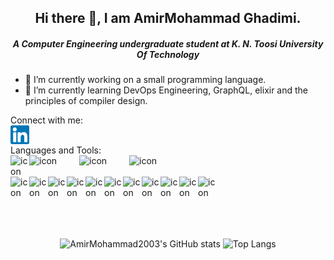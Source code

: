 <div align="center">
  <h2>Hi there 👋, I am AmirMohammad Ghadimi.</h2>
  <h5>A Computer Engineering undergraduate student at K. N. Toosi University Of Technology</h5>
</div>

- 🔭 I’m currently working on a small programming language.
- 🌱 I’m currently learning DevOps Engineering, GraphQL, elixir and the principles of compiler design.
<!--

Here are some ideas to get you started:

- 🔭 I’m currently working on ...
- 🌱 I’m currently learning ...
- 👯 I’m looking to collaborate on ...
- 🤔 I’m looking for help with ...
- 💬 Ask me about ...
- 📫 How to reach me: ...
- 😄 Pronouns: ...

- ⚡ Fun fact: ...
-->

Connect with me:
<br />
<a href="https://www.linkedin.com/in/amirmohammad-ghadimi-99bb66225/"><img align="left" src="./images/linkedin.svg" alt="icon | LinkedIn" width="30px"/></a>
<br />

Languages and Tools:
<br />
<img align="left" src="https://user-images.githubusercontent.com/68375124/153307120-38388364-0bc8-4fcb-b225-1f321e604da6.svg" alt="icon" width="30px"/>
<img align="left" src="https://user-images.githubusercontent.com/68375124/153308801-aedf380f-e62a-47d2-ab02-742429b64e3a.svg" alt="icon" width="80px"/>
<img align="left" src="https://user-images.githubusercontent.com/68375124/153309161-785632b5-b79f-45c3-ba54-b3e5626862d2.png" alt="icon" width="80px"/>
<img align="left" src="https://user-images.githubusercontent.com/68375124/153309361-0db99ee8-a3de-4ac8-aed2-06858dbe4d54.png" alt="icon" width="80px"/>
<br />
<br />
<img align="left" src="https://user-images.githubusercontent.com/68375124/153307087-10eace13-86ff-4eac-aee4-beaf1b8da9ca.svg" alt="icon" width="30px"/>
<img align="left" src="https://user-images.githubusercontent.com/68375124/153307151-3167af9b-f12a-41d4-815f-9ff9c750dd04.svg" alt="icon" width="30px"/>
<img align="left" src="https://user-images.githubusercontent.com/68375124/153307160-2f211b0d-5c91-415b-a7ee-f978c8e35b00.svg" alt="icon" width="30px"/>
<img align="left" src="https://user-images.githubusercontent.com/68375124/153307176-a90b6238-b0df-44b6-9d25-ec5958f05f49.svg" alt="icon" width="30px"/>
<img align="left" src="https://user-images.githubusercontent.com/68375124/153307190-b6eeddf4-66c4-4f4a-a981-5fde2bc6d819.svg" alt="icon" width="30px"/>
<img align="left" src="https://user-images.githubusercontent.com/68375124/153307206-34edea1a-d430-4e24-ac30-551feb485a09.svg" alt="icon" width="30px"/>
<img align="left" src="https://user-images.githubusercontent.com/68375124/153307221-4f89d015-b3e5-49a2-8d51-e1cd416568db.svg" alt="icon" width="30px"/>
<img align="left" src="https://user-images.githubusercontent.com/68375124/153307239-39c83dab-1c33-4f4a-afad-e654eb0e3c91.svg" alt="icon" width="30px"/>
<img align="left" src="https://user-images.githubusercontent.com/68375124/153307256-b931ffc4-b3c4-49f2-aa04-fb0db984d137.svg" alt="icon" width="30px"/>
<img align="left" src="https://user-images.githubusercontent.com/68375124/153307273-b775fa81-5b04-4603-ad01-88334bb5ea7f.svg" alt="icon" width="30px"/>
<img align="left" src="https://user-images.githubusercontent.com/68375124/153307290-b638f948-ffd7-4eda-b5e1-f3e32989b0db.svg" alt="icon" width="30px"/>

<br />
<br />
<br />
<br />
<br />


<div align="center">
  <img src="https://github-readme-stats.vercel.app/api?username=AmirMohammad2003&count_private=true&show_icons=true" alt="AmirMohammad2003's GitHub stats"/>
  <img src="https://github-readme-stats.vercel.app/api/top-langs/?username=AmirMohammad2003&layout=compact" alt="Top Langs"/>
</div>
